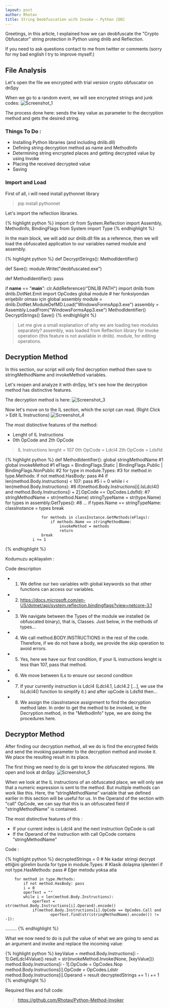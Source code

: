 ```yaml
---
layout: post
author: Rhotav
title: String Deobfuscation with Invoke ~ Python [EN]
---
```


Greetings, in this article, 
I explained how we can deobfuscate the "Crypto Obfuscator" string protection in Python using dnlib and Reflection.

If you need to ask questions contact to me from twitter or comments
(sorry for my bad english I try to improve myself.)

## File Analysis

Let's open the file we encrypted with trial version crypto obfuscator on dnSpy

When we go to a random event, we will see encrypted strings and junk codes:
![Screenshot_1](https://user-images.githubusercontent.com/54905232/88428211-1de22000-cdfd-11ea-890e-19cf5fdb815f.png)

The process done here: 
sends the key value as parameter to the decryption method and gets the desired string.

### Things To Do :
- Installing Python libraries (and including dnlib.dll)
- Defining string decryption method as name and MethodInfo
- Determining string encrypted places and getting decrypted value by using Invoke
- Placing the received decrypted value
- Saving

### Import and Load

First of all, i will need install pythonnet library

> pip install pythonnet

Let's import the reflection libraries.

{% highlight python %}
import clr
from System.Reflection import Assembly, MethodInfo, BindingFlags
from System import Type
{% endhighlight %}

In the main block, we will add our dnlib.dll file as a reference, then we will load the obfuscated application to our variables named module and assembly.

{% highlight python %}
def DecryptStrings():
    MethodIdentifier()


def Save():
    module.Write("deobfuscated.exe")


def MethodIdentifier():
    pass


if __name__ == "__main__":
    clr.AddReference(r"DNLİB PATH")
    import dnlib
    from dnlib.DotNet.Emit import OpCodes
    global module # her fonksiyondan erişebilir olması için
    global assembly
    module = dnlib.DotNet.ModuleDefMD.Load("WindowsFormsApp3.exe")
    assembly = Assembly.LoadFrom("WindowsFormsApp3.exe")
    MethodIdentifier()
    DecryptStrings()
    Save()
{% endhighlight %}

> Let me give a small explanation of why we are loading two modules separately? assembly, was loaded from Reflection library for Invoke operation (this feature is not available in dnlib). module, for editing operations.

## Decryption Method

In this section, our script will only find decryption method then save to stringMethodName and invokeMethod variables.

Let's reopen and analyze it with dnSpy, let's see how the decryption method has distinctive features. 

The decryption method is here:
![Screenshot_3](https://user-images.githubusercontent.com/54905232/88432077-33a71380-ce04-11ea-9788-3ca06917535d.png)

Now let's move on to the IL section, which the script can read. (Right Click > Edit IL Instructions)
![Screenshot_4](https://user-images.githubusercontent.com/54905232/88432269-897bbb80-ce04-11ea-8f12-252681cbbf37.png)

The most distinctive features of the method:
- Lenght of IL Instructions
- 0th OpCode and 2th OpCode

> IL Instructions lenght = 107
> 0th OpCode = LdcI4
> 2th OpCode = Ldsfld

{% highlight python %}
def MethodIdentifier():
    global stringMethodName #1
    global invokeMethod #1
    eFlags = BindingFlags.Static | BindingFlags.Public | BindingFlags.NonPublic #2
    for type in module.Types: #3
        for method in type.Methods:
            if not method.HasBody: pass #4
            if len(method.Body.Instructions) < 107: pass #5
            i = 0
            while i < len(method.Body.Instructions): #6
                if(method.Body.Instructions[i].IsLdcI4() and
                     method.Body.Instructions[i + 2].OpCode == OpCodes.Ldsfld): #7
                    stringMethodName = str(method.Name)
                    stringTypeName = str(type.Name)
                    for types in assembly.GetTypes(): #8 ...
                        if types.Name == stringTypeName:
                            classInstance = types
                            break

                    for methods in classInstance.GetMethods(eFlags):
                        if methods.Name == stringMethodName:
                            invokeMethod = methods
                            return
                    break
                i += 1
{% endhighlight %}

Kodumuzu açıklayalım :

Code description

- 1) We define our two variables with global keywords so that other functions can access our variables.
- 2) https://docs.microsoft.com/en-US/dotnet/api/system.reflection.bindingflags?view=netcore-3.1
- 3) We navigate between the Types of the module we installed (ie obfuscated binary), that is, Classes. Just below, in the methods of types…
- 4) We call method.BODY.INSTRUCTIONS in the rest of the code. Therefore, if we do not have a body, we provide the skip operation to avoid errors.
- 5) Yes, here we have our first condition, if your IL instructions lenght is less than 107, pass that method.
- 6) We move between ILs to ensure our second condition
- 7) If your currently instruction is LdcI4 (LdcI4.1, LdcI4.2 [...], we use the IsLdcI4() function to simplify it.) and after opCode is Ldsfld then...
- 8) We assign the classInstance assignment to find the decryption method later. In order to get the method to be invoked, ie the Decryption method, in the "MethodInfo" type, we are doing the procedures here.

## Decryptor Method

After finding our decryption method, all we do is find the encrypted fields and send the invoking parameter to the decryption method and invoke it. We place the resulting result in its place.

The first thing we need to do is get to know the obfuscated regions. We open and look at dnSpy.
![Screenshot_5](https://user-images.githubusercontent.com/54905232/88434258-7ff45280-ce08-11ea-95a1-ef0682f21df7.png)

When we look at the IL instructions of an obfuscated place, we will only see that a numeric expression is sent to the method.
But multiple methods can work like this. Here, the “stringMethodName” variable that we defined earlier in this section will be useful for us.
In the Operand of the section with "call" OpCode, we can say that this is an obfuscated field if "stringMethodName" is contained.

The most distinctive features of this :
- If your current index is LdcI4 and the next instruction OpCode is call
- If the Operand of the instruction with call OpCode contains "stringMethodName"

Code :

{% highlight python %}
    decryptedStrings = 0 # Ne kadar stringi decrypt ettiğini görelim burda
    for type in module.Types: # Klasik dolaşma işlemleri
        if not type.HasMethods: pass # Eğer metodu yoksa atla
        
        for method in type.Methods:
            if not method.HasBody: pass
            i = 0
            operText = ""
            while i < len(method.Body.Instructions):
                operText = str(method.Body.Instructions[i].Operand).encode()
                if(method.Body.Instructions[i].OpCode == OpCodes.Call and
                        operText.find(str(stringMethodName).encode()) != -1):
.........
{% endhighlight %}

What we now need to do is pull the value of what we are going to send as an argument and invoke and replace the incoming value:

{% highlight python %}
  keyValue = method.Body.Instructions[i - 1].GetLdcI4Value()
  result = str(invokeMethod.Invoke(None, [keyValue]))
  method.Body.Instructions[i - 1].OpCode = OpCodes.Nop
  method.Body.Instructions[i].OpCode = OpCodes.Ldstr
  method.Body.Instructions[i].Operand = result
  decryptedStrings += 1
i += 1
{% endhighlight %}

Required files and full code:
> https://github.com/Rhotav/Python-Method-Invoker
